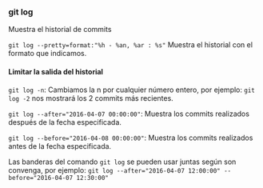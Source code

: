 ### git log
Muestra el historial de commits


`git log --pretty=format:"%h - %an, %ar : %s"`
Muestra el historial con el formato que indicamos.

#### Limitar la salida del historial
`git log -n`: Cambiamos la n por cualquier número entero, por ejemplo: `git log -2` nos mostrará los 2 commits más recientes.

`git log --after="2016-04-07 00:00:00"`: Muestra los commits realizados después de la fecha especificada.

`git log --before="2016-04-08 00:00:00"`: Muestra los commits realizados antes de la fecha especificada.

Las banderas del comando `git log` se pueden usar juntas según son convenga, por ejemplo:
`git log --after="2016-04-07 12:00:00" --before="2016-04-07 12:30:00"`